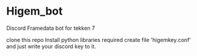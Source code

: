 # Higem_bot
Discord Framedata bot for tekken 7

clone this repo
Install python libraries required
create file 'higemkey.conf' and just write your discord key to it.
